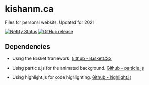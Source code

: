 # kishanm.ca

 Files for personal website. Updated for 2021

 [![Netlify Status](https://api.netlify.com/api/v1/badges/37673204-261e-4362-b29d-e64f9f3a2ee6/deploy-status)](https://app.netlify.com/sites/kishanm/deploys)
 [![GitHub release](https://flat.badgen.net/github/tag/kishanmanoharan/kishanm.ca)](https://flat.badgen.net/github/tag/kishanmanoharan/kishanm.ca)

## Dependencies
- Using the Basket framework. [Github - BasketCSS](https://github.com/Basket-CSS/basket)

- Using particle.js for the animated background. [Github - particle.js](https://github.com/VincentGarreau/particles.js/)

- Using highlight.js for code highlighting. [Github - highlight.js](https://github.com/highlightjs/highlight.js)